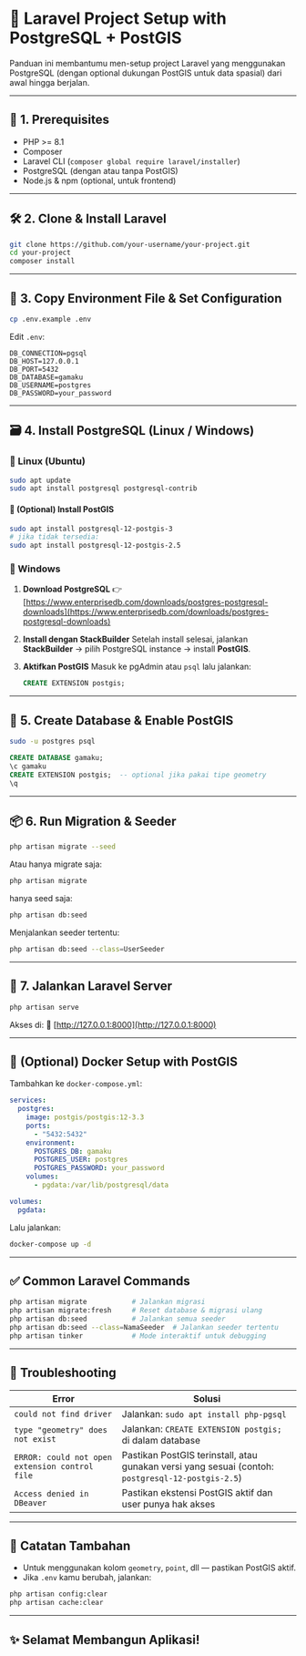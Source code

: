 # 🚀 Laravel Project Setup with PostgreSQL + PostGIS

Panduan ini membantumu men-setup project Laravel yang menggunakan PostgreSQL (dengan optional dukungan PostGIS untuk data spasial) dari awal hingga berjalan.

---

## 🔧 1. Prerequisites

- PHP >= 8.1
- Composer
- Laravel CLI (`composer global require laravel/installer`)
- PostgreSQL (dengan atau tanpa PostGIS)
- Node.js & npm (optional, untuk frontend)

---

## 🛠️ 2. Clone & Install Laravel

```bash
git clone https://github.com/your-username/your-project.git
cd your-project
composer install
````

---

## 📁 3. Copy Environment File & Set Configuration

```bash
cp .env.example .env
```

Edit `.env`:

```env
DB_CONNECTION=pgsql
DB_HOST=127.0.0.1
DB_PORT=5432
DB_DATABASE=gamaku
DB_USERNAME=postgres
DB_PASSWORD=your_password
```

---

## 🗃️ 4. Install PostgreSQL (Linux / Windows)

### 🔹 Linux (Ubuntu)

```bash
sudo apt update
sudo apt install postgresql postgresql-contrib
```

#### 🔸 (Optional) Install PostGIS

```bash
sudo apt install postgresql-12-postgis-3
# jika tidak tersedia:
sudo apt install postgresql-12-postgis-2.5
```

### 🔹 Windows

1. **Download PostgreSQL**
   👉 [https://www.enterprisedb.com/downloads/postgres-postgresql-downloads](https://www.enterprisedb.com/downloads/postgres-postgresql-downloads)

2. **Install dengan StackBuilder**
   Setelah install selesai, jalankan **StackBuilder** → pilih PostgreSQL instance → install **PostGIS**.

3. **Aktifkan PostGIS**
   Masuk ke pgAdmin atau `psql` lalu jalankan:

   ```sql
   CREATE EXTENSION postgis;
   ```

---

## 🧭 5. Create Database & Enable PostGIS

```bash
sudo -u postgres psql
```

```sql
CREATE DATABASE gamaku;
\c gamaku
CREATE EXTENSION postgis;  -- optional jika pakai tipe geometry
\q
```

---

## 📦 6. Run Migration & Seeder

```bash
php artisan migrate --seed
```

Atau hanya migrate saja:

```bash
php artisan migrate
```
hanya seed saja:
```bash
php artisan db:seed
```
Menjalankan seeder tertentu:

```bash
php artisan db:seed --class=UserSeeder
```

---

## 🚀 7. Jalankan Laravel Server

```bash
php artisan serve
```

Akses di:
📍 [http://127.0.0.1:8000](http://127.0.0.1:8000)

---

## 🧪 (Optional) Docker Setup with PostGIS

Tambahkan ke `docker-compose.yml`:

```yaml
services:
  postgres:
    image: postgis/postgis:12-3.3
    ports:
      - "5432:5432"
    environment:
      POSTGRES_DB: gamaku
      POSTGRES_USER: postgres
      POSTGRES_PASSWORD: your_password
    volumes:
      - pgdata:/var/lib/postgresql/data

volumes:
  pgdata:
```

Lalu jalankan:

```bash
docker-compose up -d
```

---

## ✅ Common Laravel Commands

```bash
php artisan migrate           # Jalankan migrasi
php artisan migrate:fresh     # Reset database & migrasi ulang
php artisan db:seed           # Jalankan semua seeder
php artisan db:seed --class=NamaSeeder  # Jalankan seeder tertentu
php artisan tinker            # Mode interaktif untuk debugging
```

---

## 🛟 Troubleshooting

| Error                                          | Solusi                                                                                            |
| ---------------------------------------------- | ------------------------------------------------------------------------------------------------- |
| `could not find driver`                        | Jalankan: `sudo apt install php-pgsql`                                                            |
| `type "geometry" does not exist`               | Jalankan: `CREATE EXTENSION postgis;` di dalam database                                           |
| `ERROR: could not open extension control file` | Pastikan PostGIS terinstall, atau gunakan versi yang sesuai (contoh: `postgresql-12-postgis-2.5`) |
| `Access denied in DBeaver`                     | Pastikan ekstensi PostGIS aktif dan user punya hak akses                                          |

---

## 📌 Catatan Tambahan

* Untuk menggunakan kolom `geometry`, `point`, dll — pastikan PostGIS aktif.
* Jika `.env` kamu berubah, jalankan:

```bash
php artisan config:clear
php artisan cache:clear
```

---

## ✨ Selamat Membangun Aplikasi!
